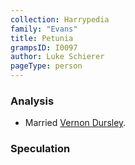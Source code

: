 ```yaml
---
collection: Harrypedia
family: "Evans"
title: Petunia
grampsID: I0097
author: Luke Schierer
pageType: person
---
```


### Analysis

- Married [Vernon Dursley][VD].

[VD]: /harrypedia/people/dursley/vernon/

### Speculation
